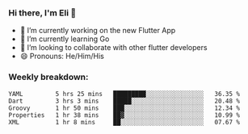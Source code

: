 ### Hi there, I'm Eli 👋
- 🔭 I’m currently working on the new Flutter App
- 🌱 I’m currently learning Go
- 🦄 I’m looking to collaborate with other flutter developers
- 😄 Pronouns: He/Him/His

### Weekly breakdown:
<!--START_SECTION:waka-->
```text
YAML         5 hrs 25 mins   █████████░░░░░░░░░░░░░░░░   36.35 % 
Dart         3 hrs 3 mins    █████░░░░░░░░░░░░░░░░░░░░   20.48 % 
Groovy       1 hr 50 mins    ███░░░░░░░░░░░░░░░░░░░░░░   12.34 % 
Properties   1 hr 38 mins    ██▓░░░░░░░░░░░░░░░░░░░░░░   10.99 % 
XML          1 hr 8 mins     ██░░░░░░░░░░░░░░░░░░░░░░░   07.67 % 
```
<!--END_SECTION:waka-->
